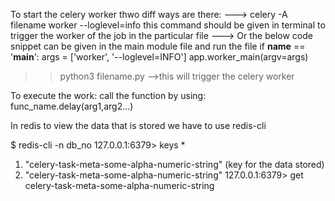 To start the celery worker thwo diff ways are there:
---> celery -A filename worker --loglevel=info
        this command should be given in terminal to trigger the worker of the job in the particular file
---> Or the below code snippet can be given in the main module file and run the file 
if __name__ == '__main__':
    args = ['worker', '--loglevel=INFO']
    app.worker_main(argv=args)

>> python3 filename.py -->this will trigger the celery worker

To execute the work:
 call the function by using:  func_name.delay(arg1,arg2...)

In redis to view the data that is stored we have to use redis-cli

$ redis-cli -n db_no
127.0.0.1:6379> keys *
1) "celery-task-meta-some-alpha-numeric-string" (key for the data stored)
2) "celery-task-meta-some-alpha-numeric-string"
127.0.0.1:6379> get celery-task-meta-some-alpha-numeric-string
